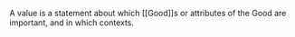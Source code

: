 A value is a statement about which [[Good]]s or attributes of the Good are important, and in which contexts.